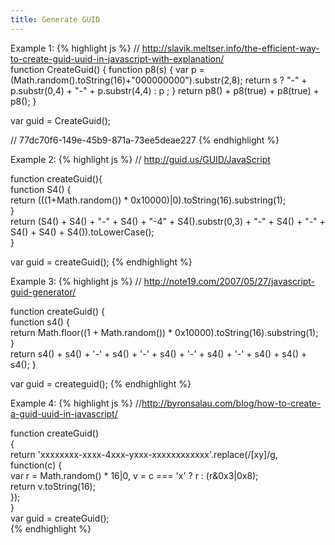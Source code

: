 ```yaml
---
title: Generate GUID
---
```


Example 1:
{% highlight js %}
// http://slavik.meltser.info/the-efficient-way-to-create-guid-uuid-in-javascript-with-explanation/  
function CreateGuid() {
   function p8(s) {
      var p = (Math.random().toString(16)+"000000000").substr(2,8);
      return s ? "-" + p.substr(0,4) + "-" + p.substr(4,4) : p ;
   }
   return p8() + p8(true) + p8(true) + p8();
}

var guid = CreateGuid();

// 77dc70f6-149e-45b9-871a-73ee5deae227
{% endhighlight %}

Example 2:
{% highlight js %}
// http://guid.us/GUID/JavaScript  

function createGuid(){  
   function S4() {  
      return (((1+Math.random()) * 0x10000)|0).toString(16).substring(1);  
   }  
   return (S4() + S4() + "-" + S4() + "-4" + S4().substr(0,3) + "-" + S4() + "-" + S4() + S4() + S4()).toLowerCase();  
}  

var guid = createGuid();
{% endhighlight %}

Example 3:
{% highlight js %}
// http://note19.com/2007/05/27/javascript-guid-generator/  

function createGuid() {  
   function s4() {  
      return Math.floor((1 + Math.random()) * 0x10000).toString(16).substring(1);  
   }  
   return s4() + s4() + '-' + s4() + '-' + s4() + '-' + s4() + '-' + s4() + s4() + s4();
}  

var guid = createguid();
{% endhighlight %}

Example 4:
{% highlight js %}
//http://byronsalau.com/blog/how-to-create-a-guid-uuid-in-javascript/  

function createGuid()  
{  
   return 'xxxxxxxx-xxxx-4xxx-yxxx-xxxxxxxxxxxx'.replace(/[xy]/g, function(c) {  
      var r = Math.random() * 16|0, v = c === 'x' ? r : (r&0x3|0x8);  
      return v.toString(16);  
   });  
}  
var guid = createGuid();  
{% endhighlight %}
